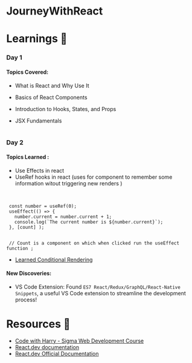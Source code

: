 # JourneyWithReact

# Learnings 📖
### Day 1
#### Topics Covered:

- What is React and Why Use It

- Basics of React Components

- Introduction to Hooks, States, and Props
- JSX Fundamentals
<br> <br>

### Day 2 
#### Topics Learned : 
 - Use Effects in react  
 - UseRef hooks in react (uses for component to remember some information witout triggering new renders ) 
 
 <br>
  
 ```
  const number = useRef(0);
  useEffect(() => {
    number.current = number.current + 1;
    console.log(`The current number is ${number.current}`);  
  }, [count] ); 
  

  // Count is a component on which when clicked run the useEffect function ;
 ```
 
- [Learned Conditional Rendering](https://react.dev/learn/conditional-rendering) 

#### New Discoveries:

- VS Code Extension: Found `ES7 React/Redux/GraphQL/React-Native Snippets`, a useful VS Code extension to streamline the development process!

# Resources 📌
 - [Code with Harry - Sigma Web Development Course](https://www.youtube.com/watch?v=bio2eP5YXyw&list=PLu0W_9lII9agq5TrH9XLIKQvv0iaF2X3w&index=108)
 - [React.dev documentation](https://react.dev/learn/)
 - [React.dev Official Documentation](https://react.dev/learn)
